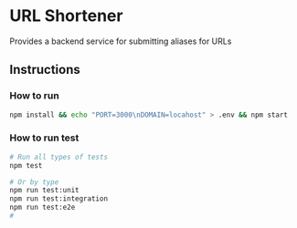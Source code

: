 # URL Shortener

Provides a backend service for submitting aliases for URLs

## Instructions

### How to run

```sh
npm install && echo "PORT=3000\nDOMAIN=locahost" > .env && npm start
```

### How to run test

```sh
# Run all types of tests
npm test

# Or by type
npm run test:unit
npm run test:integration
npm run test:e2e
#
```
